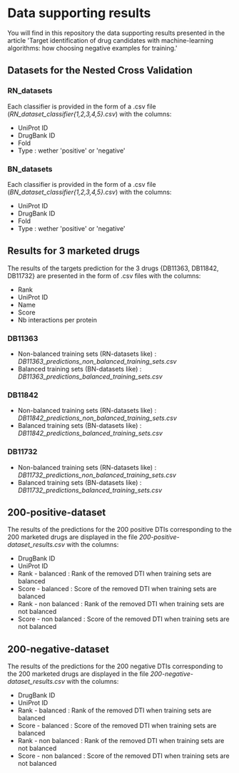# Data supporting results

You will find in this repository the data supporting results presented in the article 'Target identification of drug candidates with machine-learning algorithms: how choosing negative examples for training.'

## Datasets for the Nested Cross Validation

### RN_datasets

Each classifier is provided in the form of a .csv file (*RN_dataset_classifier{1,2,3,4,5}.csv*) with the columns:
  - UniProt ID
  - DrugBank ID
  - Fold
  - Type : wether 'positive' or 'negative'


### BN_datasets

Each classifier is provided in the form of a .csv file (*BN_dataset_classifier{1,2,3,4,5}.csv*) with the columns:
  - UniProt ID
  - DrugBank ID
  - Fold
  - Type : wether 'positive' or 'negative'

## Results for 3 marketed drugs

The results of the targets prediction for the 3 drugs {DB11363, DB11842, DB11732} are presented in the form of .csv files with the columns:
  - Rank
  - UniProt ID
  - Name
  - Score
  - Nb interactions per protein

### DB11363

  - Non-balanced training sets (RN-datasets like) : *DB11363_predictions_non_balanced_training_sets.csv*
  - Balanced training sets (BN-datasets like) : *DB11363_predictions_balanced_training_sets.csv*

### DB11842

  - Non-balanced training sets (RN-datasets like) : *DB11842_predictions_non_balanced_training_sets.csv*
  - Balanced training sets (BN-datasets like) : *DB11842_predictions_balanced_training_sets.csv*

### DB11732

  - Non-balanced training sets (RN-datasets like) : *DB11732_predictions_non_balanced_training_sets.csv*
  - Balanced training sets (BN-datasets like) : *DB11732_predictions_balanced_training_sets.csv*

## 200-positive-dataset

The results of the predictions for the 200 positive DTIs corresponding to the 200 marketed drugs are displayed in the file *200-positive-dataset_results.csv* with the columns:
  - DrugBank ID
  - UniProt ID
  - Rank - balanced : Rank of the removed DTI when training sets are balanced
  - Score - balanced : Score of the removed DTI when training sets are balanced
  - Rank - non balanced : Rank of the removed DTI when training sets are not balanced
  - Score - non balanced : Score of the removed DTI when training sets are not balanced

## 200-negative-dataset

The results of the predictions for the 200 negative DTIs corresponding to the 200 marketed drugs are displayed in the file *200-negative-dataset_results.csv* with the columns:
  - DrugBank ID
  - UniProt ID
  - Rank - balanced : Rank of the removed DTI when training sets are balanced
  - Score - balanced : Score of the removed DTI when training sets are balanced
  - Rank - non balanced : Rank of the removed DTI when training sets are not balanced
  - Score - non balanced : Score of the removed DTI when training sets are not balanced
